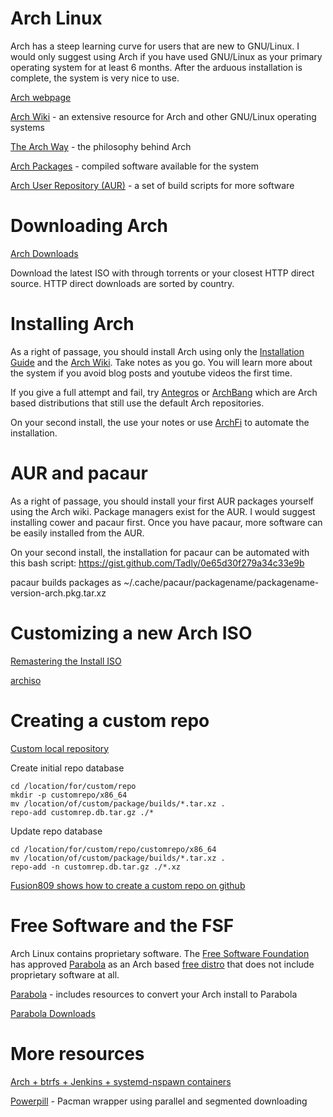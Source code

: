 # Arch Linux

Arch has a steep learning curve for users that are new to GNU/Linux.  I would only suggest using Arch if you have used GNU/Linux as your primary operating system for at least 6 months.  After the arduous installation is complete, the system is very nice to use.

[Arch webpage](https://www.archlinux.org/)

[Arch Wiki](https://wiki.archlinux.org/) - an extensive resource for Arch and other GNU/Linux operating systems

[The Arch Way](https://wiki.archlinux.org/index.php/The_Arch_Way_(%D0%A1%D1%80%D0%BF%D1%81%D0%BA%D0%B8)) - the philosophy behind Arch

[Arch Packages](https://www.archlinux.org/packages/) - compiled software available for the system

[Arch User Repository (AUR)](https://aur.archlinux.org/) - a set of build scripts for more software

# Downloading Arch

[Arch Downloads](https://www.archlinux.org/download/)

Download the latest ISO with through torrents or your closest HTTP direct source.  HTTP direct downloads are sorted by country.

# Installing Arch

As a right of passage, you should install Arch using only the [Installation Guide](https://wiki.archlinux.org/index.php/Installation_guide) and the [Arch Wiki](https://wiki.archlinux.org/).  Take notes as you go.  You will learn more about the system if you avoid blog posts and youtube videos the first time.

If you give a full attempt and fail, try [Antegros](https://antergos.com/try-it/) or [ArchBang](http://bbs.archbang.org/) which are Arch based distributions that still use the default Arch repositories.

On your second install, the use your notes or use [ArchFi](https://github.com/MatMoul/archfi) to automate the installation.

# AUR and pacaur

As a right of passage, you should install your first AUR packages yourself using the Arch wiki.  Package managers exist for the AUR.  I would suggest installing cower and pacaur first.  Once you have pacaur, more software can be easily installed from the AUR.

On your second install, the installation for pacaur can be automated with this bash script: https://gist.github.com/Tadly/0e65d30f279a34c33e9b

pacaur builds packages as ~/.cache/pacaur/packagename/packagename-version-arch.pkg.tar.xz

# Customizing a new Arch ISO

[Remastering the Install ISO](https://wiki.archlinux.org/index.php/Remastering_the_Install_ISO)

[archiso](https://wiki.archlinux.org/index.php/archiso)

# Creating a custom repo

[Custom local repository](https://wiki.archlinux.org/index.php/Pacman/Tips_and_tricks#Custom_local_repository)

Create initial repo database
```
cd /location/for/custom/repo
mkdir -p customrepo/x86_64
mv /location/of/custom/package/builds/*.tar.xz .
repo-add customrep.db.tar.gz ./*
```

Update repo database
```
cd /location/for/custom/repo/customrepo/x86_64
mv /location/of/custom/package/builds/*.tar.xz .
repo-add -n customrep.db.tar.gz ./*.xz
```

[Fusion809 shows how to create a custom repo on github](https://fusion809.github.io/how-to-create-archlinux-repository/)

# Free Software and the FSF

Arch Linux contains proprietary software.  The [Free Software Foundation](http://www.fsf.org/) has approved [Parabola](https://www.parabola.nu/) as an Arch based [free distro](https://www.gnu.org/distros/free-distros.html) that does not include proprietary software at all.

[Parabola](https://www.parabola.nu/) - includes resources to convert your Arch install to Parabola

[Parabola Downloads](https://wiki.parabola.nu/Get_Parabola)

# More resources

[Arch + btrfs + Jenkins +  systemd-nspawn containers](https://blog.bastelfreak.de/2016/05/creating-a-reliable-arch-linux-package-build-environment/)

[Powerpill](https://wiki.archlinux.org/index.php/powerpill) - Pacman wrapper using parallel and segmented downloading
